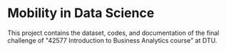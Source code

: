 # Mobility in Data Science
This project contains the dataset, codes, and documentation of the final challenge of "42577 Introduction to Business Analytics course" at DTU.
